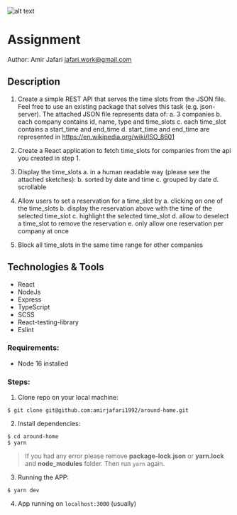 ![alt text](https://about.aroundhome.de/wp-content/uploads/2021/09/Aroundhome-Logo-horizontal-RGB_Zeichenfla%CC%88che-1-2.jpg)
# Assignment
Author: Amir Jafari <jafari.work@gmail.com>

## Description

1. Create a simple REST API that serves the time slots from the JSON file. Feel free to
use an existing package that solves this task (e.g. json-server). The attached JSON
file represents data of:
a. 3 companies
b. each company contains id, name, type and time_slots
c. each time_slot contains a start_time and end_time
d. start_time and end_time are represented in
https://en.wikipedia.org/wiki/ISO_8601

2. Create a React application to fetch time_slots for companies from the api you
created in step 1.
3. Display the time_slots
a. in a human readable way (please see the attached sketches):
b. sorted by date and time
c. grouped by date
d. scrollable
4. Allow users to set a reservation for a time_slot by
a. clicking on one of the time_slots
b. display the reservation above with the time of the selected time_slot
c. highlight the selected time_slot
d. allow to deselect a time_slot to remove the reservation
e. only allow one reservation per company at once
5. Block all time_slots in the same time range for other companies

## Technologies & Tools

* React
* NodeJs
* Express
* TypeScript
* SCSS
* React-testing-library
* Eslint

### Requirements:

* Node 16 installed

### Steps:
1. Clone repo on your local machine:
```
$ git clone git@github.com:amirjafari1992/around-home.git
```
2. Install dependencies:
```
$ cd around-home
$ yarn
```
> If you had any error please remove <b>package-lock.json</b> or <b>yarn.lock</b> and <b>node_modules</b> folder. Then run `yarn` again.

3. Running the APP:<br/>
```
$ yarn dev
```
4. App running on ```localhost:3000``` (usually)
